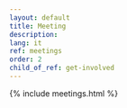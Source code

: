 ```yaml
---
layout: default
title: Meeting
description: 
lang: it
ref: meetings
order: 2
child_of_ref: get-involved
---
```


<main class="container my-5" markdown="1">
    {% include meetings.html %}
</main>

